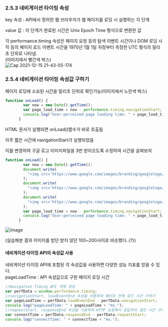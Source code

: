 ### 2.5.3 네비게이션 타이밍 속성

key 속성 : API에서 정의한 웹 브라우저가 웹 페이지를 로딩 시 실행하는 각 단계

value 값 : 이 단계가 완료된 시간은 Unix Epoch Time 형식으로 변환한 값

각 performance.timing 속성은 페이지 요청 등의 탐색 이벤트 시간이나 DOM 로딩 시작 등의 페이지 로드 이벤트 시간을 1970년 1월 1일 자정부터 측정한 UTC 형식의 밀리초 단위로 나타냄.  
(이미지에서 빨간색 박스)  
![Cap 2021-12-15 21-43-05-174](https://user-images.githubusercontent.com/48556400/146189142-15915268-2a70-4a7b-98b4-a738db8ce325.jpg)  

### 2.5.4 네비게이션 타이밍 속성값 구하기

페이지 로딩에 소요된 시간을 밀리초 단위로 확인가능(이미지에서 노란색 박스)

```javascript
function onLoad() {
        var now = new Date().getTime();
        var page_load_time = now - performance.timing.navigationStart;
        console.log("User-perceived page loading time: " + page_load_time);
      }
```

HTML 문서가 실행되면 onLoad()함수가 바로 호출됨

아주 짧은 시간에 navigationStart가 실행되었음

이를 변경하여 구글 로고 이미지파일을 3번 받아오도록 수정하여 시간을 살펴보자

```javascript
function onLoad() {
        var now = new Date().getTime();
        document.write(
          "<img src='https://www.google.com/images/branding/googlelogo/1x/googlelogo_color_272x92dp.png'><br>"
        );
        document.write(
          "<img src='https://www.google.com/images/branding/googlelogo/1x/googlelogo_color_272x92dp.png'><br>"
        );
        document.write(
          "<img src='https://www.google.com/images/branding/googlelogo/1x/googlelogo_color_272x92dp.png'><br>"
        );
        var page_load_time = now - performance.timing.navigationStart;
        console.log("User-perceived page loading time: " + page_load_time);
      }
```

![image](https://user-images.githubusercontent.com/48556400/146195877-f2295226-9a99-45c8-9d9a-7de3cd49aafe.png)  

(실습해본 결과 이미지를 받던 받지 않던 100~200사이로 비슷했다..(?))  
#### 네비게이션 타이밍 API의 속성값 사용  
네비게이션 타이밍 API에 포함된 각 속성값을 사용하면 다양한 성능 지표를 얻을 수 있다.  
pageLoadTime : API 속성값으로 구한 페이지 로딩 시간  

```javascript
//Navigation Timing API 개체 생성
var perfData = window.performance.timing;
//navigationStart, loadEventEnd 속성을 사용하여 페이지 전체 로드 시간 구하기
var pageLoadTime = perfData.loadEventEnd - perfData.navigationStart;
console.log("pageLoadTime: " + pageLoadTime + "ms.");
//requestStart, responseEnd 속성을 사용하여 HTTP 요청에서 응답까지 걸린 시간 구하기
var connectTime = perfData.responseEnd - perfData.requestStart;
console.log("connectTime: " + connectTime + "ms.");
```

